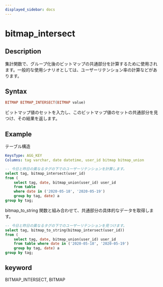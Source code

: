 ```yaml
---
displayed_sidebar: docs
---
```


# bitmap_intersect

## Description

集計関数で、グループ化後のビットマップの共通部分を計算するために使用されます。一般的な使用シナリオとしては、ユーザーリテンション率の計算などがあります。

## Syntax

```Haskell
BITMAP BITMAP_INTERSECT(BITMAP value)
```

ビットマップ値のセットを入力し、このビットマップ値のセットの共通部分を見つけ、その結果を返します。

## Example

テーブル構造

```yml
KeysType: AGG_KEY
Columns: tag varchar, date datetime, user_id bitmap bitmap_union
```

```SQL
-- 今日と昨日の異なるタグの下でのユーザーリテンションを計算します。
select tag, bitmap_intersect(user_id)
from (
    select tag, date, bitmap_union(user_id) user_id
    from table
    where date in ('2020-05-18', '2020-05-19')
    group by tag, date) a
group by tag;
```

bitmap_to_string 関数と組み合わせて、共通部分の具体的なデータを取得します。

```SQL
-- 今日と昨日の異なるタグの下でのユーザーリテンションを見つけます。
select tag, bitmap_to_string(bitmap_intersect(user_id))
from (
    select tag, date, bitmap_union(user_id) user_id
    from table where date in ('2020-05-18', '2020-05-19')
    group by tag, date) a
group by tag;
```

## keyword

BITMAP_INTERSECT, BITMAP